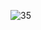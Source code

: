 
![35](https://user-images.githubusercontent.com/64718836/92392570-17550100-f13c-11ea-8149-db24e8835af7.PNG)
